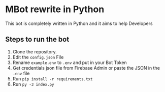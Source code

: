# MBot rewrite in Python

This bot is completely written in Python and it aims to help Developers

## Steps to run the bot

1. Clone the repository.
2. Edit the `config.json` File
3. Rename `example.env` to `.env` and put in your Bot Token
4. Get credentials json file from Firebase Admin or paste the JSON in the `.env` file
5. Run `pip install -r requirements.txt`
6. Run `py -3 index.py`
